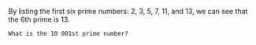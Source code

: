 By listing the first six prime numbers: 2, 3, 5, 7, 11, and 13, we can see that the 6th prime is 13.

```What is the 10 001st prime number?```